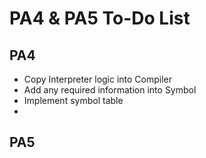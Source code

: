 # PA4 & PA5 To-Do List

## PA4
 - Copy Interpreter logic into Compiler
 - Add any required information into Symbol
 - Implement symbol table
 - 

## PA5